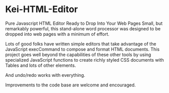 # Kei-HTML-Editor
Pure Javascript HTML Editor Ready to Drop Into Your Web Pages
Small, but remarkably powerful, this stand-alone word processor was designed to be dropped into web pages with a minimum of effort.

Lots of good folks have written simple editors that take advantage of the JavaScript execCommand to compose and format HTML documents. This project goes well beyond the capabilities of these other tools by using specialized JavaScript functions to create richly styled CSS documents with Tables and lots of other elements.

And undo/redo works with everything.

Improvements to the code base are welcome and encouraged.
